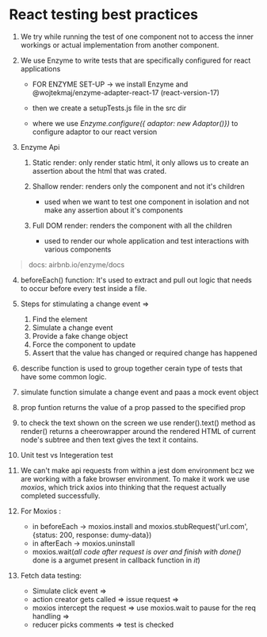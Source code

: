 # React testing best practices

1. We try while running the test of one component not to access the inner workings or actual implementation from another component.

2. We use Enzyme to write tests that are specifically configured for react applications

    * FOR ENZYME SET-UP -> we install Enzyme and @wojtekmaj/enzyme-adapter-react-17 (react-version-17)

    * then we create a setupTests.js file in the src dir

    * where we use *Enzyme.configure({ adaptor: new Adaptor()})* to configure adaptor to our react version

3. Enzyme Api
    1. Static render: only render static html, it only allows us to create an assertion about the html that was crated.
    2. Shallow render: renders only the component and not it's children

        * used when we want to test one component in isolation and not make any assertion about it's components

    3. Full DOM render: renders the component with all the children

        * used to render our whole application and test interactions with various components

>    docs: airbnb.io/enzyme/docs

4. beforeEach() function: It's used to extract and pull out logic that needs to occur before every test inside a file.

5. Steps for stimulating a change event => 
    1. Find the element
    2. Simulate a change event
    3. Provide a fake change object
    4. Force the component to update
    5. Assert that the value has changed or required change has happened

6. describe function is used to group together cerain type of tests that have some common logic.

7. simulate function simulate a change event and paas a mock event object

8. prop funtion returns the value of a prop passed to the specified prop

9. to check the text shown on the screen we use render().text() method as render() returns a cheerowrapper around the rendered HTML of current node's subtree and then text gives the text it contains.

10. Unit test vs Integeration test

11. We can't make api requests from within a jest dom environment bcz we are working with a fake browser environment. To make it work we use *moxios*, which trick axios into thinking that the request actually completed successfully.

12. For Moxios : 
    * in beforeEach -> moxios.install and moxios.stubRequest('url.com', {status: 200, response: dumy-data})
    * in afterEach -> moxios.uninstall
    * moxios.wait(*all code after request is over and finish with done()*   done is a argumet present in callback function in _it_)

13. Fetch data testing: 
    * Simulate click event => 
    * action creator gets called => issue request => 
    * moxios intercept the request => use moxios.wait to pause for the req handling => 
    * reducer picks comments => test is checked